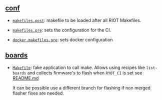 ## [conf](conf)

- [`makefiles.post`](conf/makefiles.post): makefile to be loaded after all
  RIOT Makefiles.

- [`makefiles.pre`](conf/makefiles.pre): sets the configuration for the
  CI.

- [`docker.makefiles.pre`](conf/makefiles.pre): sets docker configuration

## [boards](boards)

- [`Makefile`](boards/Makefile): fake application to call make. Allows
  using recipes like `list-boards` and collects firmware's to flash when `RYOT_CI`
  is set see [README.md](local/README.md)

  It can be possible use a different branch for flashing if non merged flasher
  fixes are needed.
